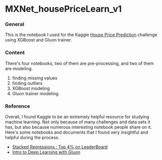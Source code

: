 # MXNet_housePriceLearn_v1

### **General**  
This is the notebook I used for the Kaggle [House Price Prediction](https://www.kaggle.com/c/house-prices-advanced-regression-techniques) challenge using XGBoost and Gluon trainer.

### **Content**
There's four notebooks, two of them are pre-processing, and two of them are modeling.
1. finding missing values
2. finding outliers
3. XGBoost modeling
4. Gluon trainer modeling.

### **Reference**
Overall, I found Kaggle to be an extremely helpful resource for studying machine learning. Not only because of many challenges and data sets it has, but also because numerous interesting notebook people share on it.  
Here's some notebooks and documents that I found very insightful and helpful during the process. 

* [Stacked Regressions : Top 4% on LeaderBoard](https://www.kaggle.com/serigne/stacked-regressions-top-4-on-leaderboard)  
* [Intro to Deep Learning with Gluon](http://zh.gluon.ai/chapter_deep-learning-basics/index.html)  
